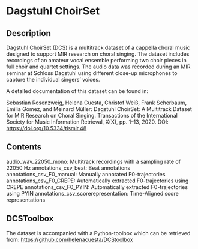# Dagstuhl ChoirSet

## Description
Dagstuhl ChoirSet (DCS) is a multitrack dataset of a cappella choral music
designed to support MIR research on choral singing. The dataset includes
recordings of an amateur vocal ensemble performing two choir pieces in full
choir and quartet settings. The audio data was recorded during an MIR seminar at
Schloss Dagstuhl using different close-up microphones to capture the individual
singers’ voices.

A detailed documentation of this dataset can be found in:

Sebastian Rosenzweig, Helena Cuesta, Christof Weiß, Frank Scherbaum,
Emilia Gómez, and Meinard Müller:
Dagstuhl ChoirSet: A Multitrack Dataset for MIR Research on Choral Singing.
Transactions of the International Society for Music Information Retrieval, X(X),
pp. 1–13, 2020. DOI: https://doi.org/10.5334/tismir.48

## Contents
audio_wav_22050_mono: Multitrack recordings with a sampling rate of 22050 Hz
annotations_csv_beat: Beat annotations
annotations_csv_F0_manual: Manually annotated F0-trajectories
annotations_csv_F0_CREPE: Automatically extracted F0-trajectories using CREPE
annotations_csv_F0_PYIN: Automatically extracted F0-trajectories using PYIN
annotations_csv_scorerepresentation: Time-Aligned score representations

## DCSToolbox
The dataset is accompanied with a Python-toolbox which can be retrieved from:
https://github.com/helenacuesta/DCStoolbox

